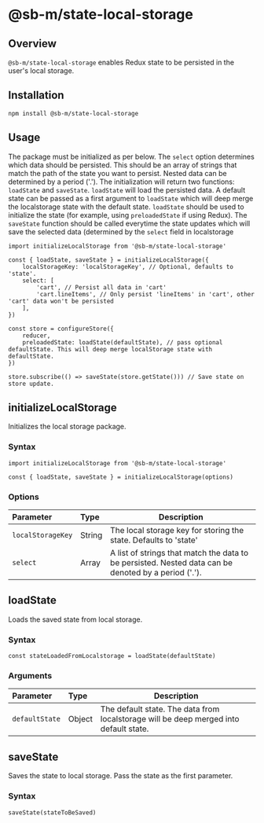# @sb-m/state-local-storage

## Overview
`@sb-m/state-local-storage` enables Redux state to be persisted in the user's local storage.

## Installation
`npm install @sb-m/state-local-storage`

## Usage
The package must be initialized as per below. The `select` option determines which data should be
persisted. This should be an array of strings that match the path of the state you want to persist.
Nested data can be determined by a period ('.').
The initialization will return two functions: `loadState` and `saveState`. `loadState` will load the
persisted data. A default state can be passed as a first argument to `loadState` which will deep
merge the localstorage state with the default state. `loadState` should be used to initialize the
state (for example, using `preloadedState` if using Redux). The `saveState` function should be
called everytime the state updates which will save the selected data (determined by the `select`
field in localstorage

```
import initializeLocalStorage from '@sb-m/state-local-storage'

const { loadState, saveState } = initializeLocalStorage({
	localStorageKey: 'localStorageKey', // Optional, defaults to 'state'.
	select: [
		'cart', // Persist all data in 'cart'
		'cart.lineItems', // Only persist 'lineItems' in 'cart', other 'cart' data won't be persisted
	],
})

const store = configureStore({
	reducer,
	preloadedState: loadState(defaultState), // pass optional defaultState. This will deep merge localStorage state with defaultState.
})

store.subscribe(() => saveState(store.getState())) // Save state on store update.
```

## initializeLocalStorage
Initializes the local storage package.

### Syntax
```
import initializeLocalStorage from '@sb-m/state-local-storage'

const { loadState, saveState } = initializeLocalStorage(options)
```
### Options
| Parameter         | Type     | Description                                                                                            |
|:------------------|:---------|--------------------------------------------------------------------------------------------------------|
| `localStorageKey` | String   | The local storage key for storing the state. Defaults to 'state'                                       |
| `select`          | Array    | A list of strings that match the data to be persisted. Nested data can be denoted by a period ('.'). |

## loadState
Loads the saved state from local storage.

### Syntax
```
const stateLoadedFromLocalstorage = loadState(defaultState)
```

### Arguments
| Parameter      | Type   | Description                                                                           |
|:---------------|:-------|---------------------------------------------------------------------------------------|
| `defaultState` | Object | The default state. The data from localstorage will be deep merged into default state. |

## saveState
Saves the state to local storage. Pass the state as the first parameter.

### Syntax
```
saveState(stateToBeSaved)
```
